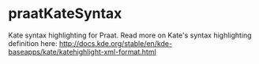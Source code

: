 praatKateSyntax
===============

Kate syntax highlighting for Praat. Read more on Kate's syntax highlighting definition here: http://docs.kde.org/stable/en/kde-baseapps/kate/katehighlight-xml-format.html